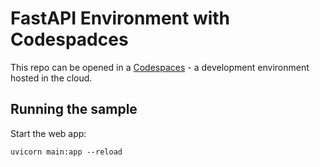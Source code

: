 
# FastAPI Environment with Codespadces

This repo can be opened in a [Codespaces](https://docs.github.com/en/codespaces/overview) - a development environment hosted in the cloud.

## Running the sample
Start the web app:

  ```
  uvicorn main:app --reload
  ```